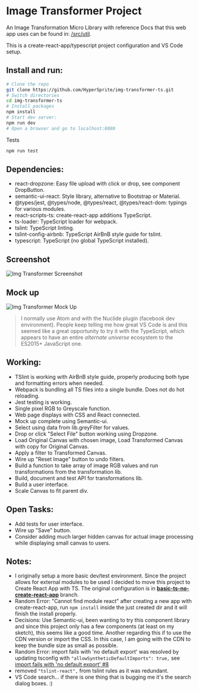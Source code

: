 # Image Transformer Project

An Image Transformation Micro Library with reference Docs that this web app uses can be found in: [/src/util](https://github.com/HyperSprite/img-transformer-ts/tree/master/src/util).

This is a create-react-app/typescript project configuration and VS Code setup.

## Install and run:

```bash
# Clone the repo
git clone https://github.com/HyperSprite/img-transformer-ts.git
# Switch directories
cd img-transformer-ts
# Install packages
npm install
# Start dev server:
npm run dev
# Open a browser and go to localhost:8080
```
Tests
```js
npm run test
```

## Dependencies:

* react-dropzone: Easy file upload with click or drop, see component DropButton.
* semantic-ui-react: Style library, alternative to Bootstrap or Material.
* @types/jest, @types/node, @types/react, @types/react-dom: typings for various modules.
* react-scripts-ts: create-react-app additions TypeScript.
* ts-loader: TypeScript loader for webpack.
* tslint: TypeScript linting.
* tslint-config-airbnb: TypeScript AirBnB style guide for tslint.
* typescript: TypeScript (no global TypeScript installed).

## Screenshot
![Img Transformer Screenshot](https://raw.githubusercontent.com/HyperSprite/img-transformer-ts/master/public/assets/img-transformer-in-action.png)

## Mock up
![Img Transformer Mock Up](https://raw.githubusercontent.com/HyperSprite/img-transformer-ts/master/public/assets/img-transformer-mockup.png)

> I normally use Atom and with the Nuclide plugin (facebook dev environment). People keep telling me how great VS Code is and this seemed like a great opportunity to try it with the TypeScript, which appears to have an entire *alternate universe* ecosystem to the ES2015+ JavaScript one.

## Working:

* TSlint is working with AirBnB style guide, properly producing both type and formatting errors when needed.
* Webpack is bundling all TS files into a single bundle. Does not do hot reloading.
* Jest testing is working.
* Single pixel RGB to Greyscale function.
* Web page displays with CSS and React connected.
* Mock up complete using Semantic-ui.
* Select using data from lib.greyFilter for values.
* Drop or click "Select File" button working using Dropzone.
* Load Original Canvas with chosen image, Load Transformed Canvas with copy for Original Canvas.
* Apply a filter to Transformed Canvas.
* Wire up "Reset Image" button to undo filters.
* Build a function to take array of image RGB values and run transformations from the transformation lib.
* Build, document and test API for transformations lib.
* Build a user interface.
* Scale Canvas to fit parent div.

## Open Tasks:

* Add tests for user interface.
* Wire up "Save" button.
* Consider adding much larger hidden canvas for actual image processing while displaying small canvas to users.  

## Notes:

* I originally setup a more basic dev/test environment. Since the project allows for external modules to be used I decided to move this project to Create React App with TS. The original configuration is in [**basic-ts-no-create-react-app**](https://github.com/HyperSprite/img-transformer-ts/tree/basic-ts-no-create-react-app) branch.
* Random Error: "Cannot find module react" after creating a new app with create-react-app, run ```npm install``` inside the just created dir and it will finish the install properly.
* Decisions: Use Semantic-ui, been wanting to try this component library and since this project only has a few components (at least on my sketch), this seems like a good time. Another regarding this if to use the CDN version or import the CSS. In this case, I am going with the CDN to keep the bundle size as small as possible.
* Random Error: import fails with 'no default export' was resolved by updating tsconfig with ```"allowSyntheticDefaultImports": true,``` see [import fails with 'no default export' #8](https://github.com/Microsoft/TypeScript-React-Starter/issues/8)
* removed ```"tslint-react",``` from tslint rules as it was redundant.
* VS Code search... if there is one thing that is bugging me it's the search dialog boxes. :)
